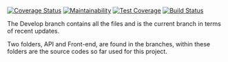 [![Coverage Status](https://coveralls.io/repos/github/Benneee/MealApp/badge.svg?branch=ft-Travis-CI-setup)](https://coveralls.io/github/Benneee/MealApp?branch=ft-Travis-CI-setup) [![Maintainability](https://api.codeclimate.com/v1/badges/65e6310d05f8043783df/maintainability)](https://codeclimate.com/github/Benneee/MealApp/maintainability) [![Test Coverage](https://api.codeclimate.com/v1/badges/65e6310d05f8043783df/test_coverage)](https://codeclimate.com/github/Benneee/MealApp/test_coverage) [![Build Status](https://travis-ci.org/Benneee/MealApp.svg?branch=develop)](https://travis-ci.org/Benneee/MealApp)

The Develop branch contains all the files and is the current branch in terms of recent updates. 


Two folders, API and Front-end, are found in the branches, within these folders are the source codes so far used for this project.


